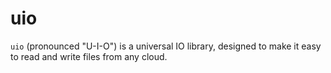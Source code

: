 # uio

`uio` (pronounced "U-I-O") is a universal IO library, designed to make it easy to read and write files from any cloud.
